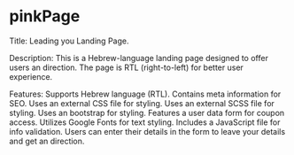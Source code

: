 # pinkPage
Title: Leading you Landing Page.

Description:
This is a Hebrew-language landing page designed to offer users an direction. 
The page is RTL (right-to-left) for better user experience.

Features:
Supports Hebrew language (RTL).
Contains meta information for SEO.
Uses an external CSS file for styling.
Uses an external SCSS file for styling.
Uses an bootstrap for styling.
Features a user data form for coupon access.
Utilizes Google Fonts for text styling.
Includes a JavaScript file for info validation.
Users can enter their details in the form to leave your details and get an direction.
